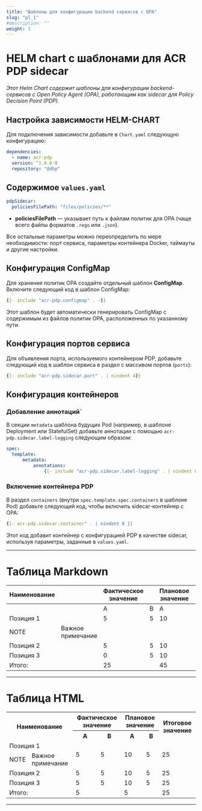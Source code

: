```yaml
---
title: "Шаблоны для конфигурации backend сервисов с OPA"
slug: "pl_1"
#description: ""
weight: 1
---
```


# HELM chart c шаблонами для ACR PDP sidecar

*Этот Helm Chart содержит шаблоны для конфигурации backend-сервисов с Open Policy Agent (OPA), работающим как sidecar для Policy Decision Point (PDP).*

## Настройка зависимости HELM-CHART

Для подключения зависимости добавьте в `Chart.yaml` следующую конфигурацию:

```yaml
dependencies:
  - name: acr-pdp
  version: ^1.0.0-0
  repository: "@dbp"
```

## Содержимое `values.yaml`

```yaml
pdpSidecar:
  policiesFilePath: "files/policies/**"
```

* **policiesFilePath** — указывает путь к файлам политик для OPA (чаще всего файлы форматов `.rego` или `.json`).

Все остальные параметры можно переопределить по мере необходимости: порт сервиса, параметры контейнера Docker, таймауты и другие настройки.

## Конфигурация ConfigMap

Для хранения политик OPA создайте отдельный шаблон **ConfigMap**. 
Включите следующий код в шаблон ConfigMap:

```yaml
{{- include "acr-pdp.configmap" . -}}
```

Этот шаблон будет автоматически генерировать ConfigMap с содержимым из файлов политик OPA, расположенных по указанному пути.

## Конфигурация портов сервиса

Для объявления порта, используемого контейнером PDP, добавьте следующий код в шаблон сервиса в раздел с массивом портов (`ports`):

```yaml
{{- include "acr-pdp.sidecar.port" . | nindent 4}}
```

## Конфигурация контейнеров

### Добавление аннотаций`

В секции `metadata` шаблона будущих Pod (например, в шаблоне Deployment или StatefulSet) добавьте аннотации с помощью `acr-pdp.sidecar.label-logging` следующим образом:

```yaml
spec:
  template:
      metadata:
          annotations:
              {{- include "acr-pdp.sidecar.label-logging" . | nindent 8 }}
```

### Включение контейнера PDP

В раздел `containers` (внутри `spec.template.spec.containers` в шаблоне Pod) добавьте следующий код, чтобы включить sidecar-контейнер с OPA:

```yaml
{{- acr-pdp.sidecar.container" . | nindent 8 }}
```
Этот код добавит контейнер с конфигурацией PDP в качестве sidecar, используя параметры, заданные в `values.yaml`.

---

# Таблица Markdown

| Наименование |  | Фактическое значение |  | Плановое значение |  | Итоговое значение |
| --- | --- | --- | --- | --- |  --- | --- |
|  |  | А | В | А | В |  |
| Позиция 1 |  | 5 | 5 | 10 | 5 | 25 |
| NOTE | Важное примечание |  |
| Позиция 2  |  | 5 | 5 | 10 | 5 | 25 |
| Позиция 3 |  | 0 | 5 | 10 | 5 | 20 |
| Итого: |  | 25 |  | 45 |  | 70 |

---

# Таблица HTML

<table>
    <tr>
        <th rowspan="2" colspan="2" style="text-align: center; vertical-align: center;">Наименование</th>
        <th colspan="2" style="text-align: center; vertical-align: center;">Фактическое значение</th>
        <th colspan="2" style="text-align: center; vertical-align: center;">Плановое значение</th>
        <th rowspan="2" style="text-align: center; vertical-align: center;">Итоговое значение</th>
    </tr>
    <tr>
        <th style="text-align: center; vertical-align: center;">А</th>
        <th style="text-align: center; vertical-align: center;">В</th>
        <th style="text-align: center; vertical-align: center;">А</th>
        <th style="text-align: center; vertical-align: center;">В</th>
    </tr>
    <tr>
        <td colspan="2">Позиция 1 </td>
        <td rowspan="2">5</td>
        <td rowspan="2">5</td>
        <td rowspan="2">10</td>
        <td rowspan="2">5</td>
        <td rowspan="2">25</td>
    </tr>
    <tr>
        <td>NOTE</td>
        <td>Важное примечание</td>
    </tr>
    <tr>
        <td colspan="2">Позиция 2</td>
        <td>5</td>
        <td>5</td>
        <td>10</td>
        <td>5</td>
        <td>25</td>
    </tr>
    <tr>
        <td colspan="2">Позиция 3</td>
        <td>5</td>
        <td>5</td>
        <td>10</td>
        <td>5</td>
        <td>25</td>
    </tr>
    <tr>
        <td colspan="2">Итого:</td>
        <td colspan="2">5</td>
        <td colspan="2">5</td>
        <td>25</td>
    </tr>
</table>

---
